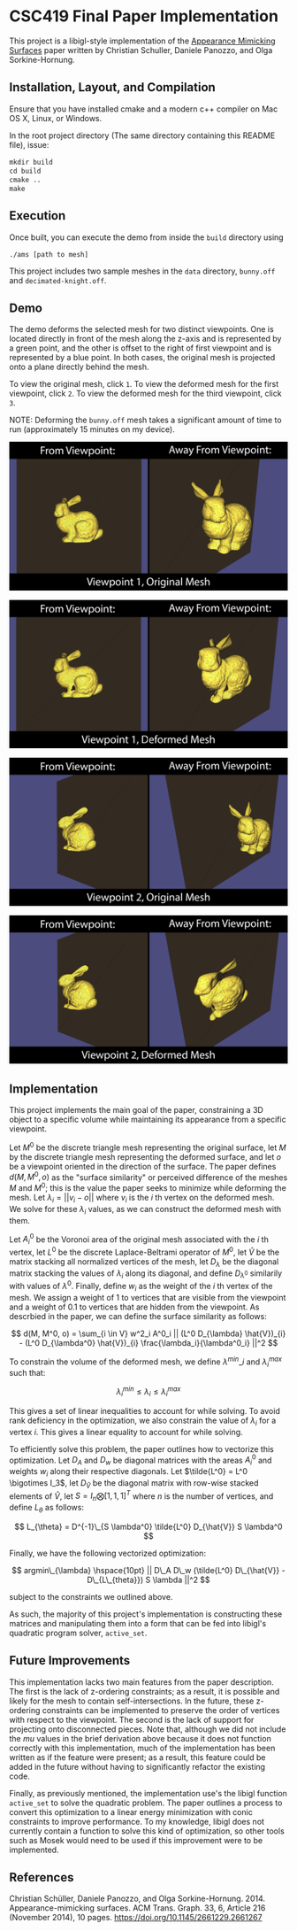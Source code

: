 # CSC419 Final Paper Implementation

This project is a libigl-style implementation of the [Appearance Mimicking Surfaces](https://cims.nyu.edu/gcl/papers/mimicking-2014.pdf) paper written by Christian Schuller, Daniele Panozzo, and Olga Sorkine-Hornung.

## Installation, Layout, and Compilation

Ensure that you have installed cmake and a modern c++ compiler on Mac OS X, Linux, or Windows.

In the root project directory (The same directory containing this README file), issue:

    mkdir build
    cd build
    cmake ..
    make 

## Execution

Once built, you can execute the demo from inside the `build` directory using 

    ./ams [path to mesh]

This project includes two sample meshes in the `data` directory, `bunny.off` and `decimated-knight.off`.

## Demo

The demo deforms the selected mesh for two distinct viewpoints. One is located directly in front of the mesh along the z-axis and is represented by a green point, and the other is offset to the right of first viewpoint and is
represented by a blue point. In both cases, the original mesh is projected onto a plane directly behind the mesh. 

To view the original mesh, click `1`. To view the deformed mesh for the first viewpoint, click `2`. To view the deformed mesh for the third viewpoint, click `3`.

NOTE: Deforming the `bunny.off` mesh takes a significant amount of time to run (approximately 15 minutes on my device).

![Viewpoint 1, Original Mesh](/images/c_viewpoint1_original.png)

![Viewpoint 1, Deformed Mesh](/images/c_viewpoint1_deformed.png)

![Viewpoint 2, Original Mesh](/images/c_viewpoint2_original.png)

![Viewpoint 2, Deformed Mesh](/images/c_viewpoint2_deformed.png)

## Implementation

This project implements the main goal of the paper, constraining a 3D object to a specific volume while maintaining its appearance from a specific viewpoint. 

Let $M^0$ be the discrete triangle mesh representing the original surface, let $M$ by the discrete triangle mesh representing the deformed surface, and let $o$ be a viewpoint oriented in the direction of the surface. The paper 
defines $d(M, M^0, o)$ as the "surface similarity" or perceived difference of the meshes $M$ and $M^0$; this is the value the paper seeks to minimize while deforming the mesh. Let $\lambda_i = || v_i - o ||$ where $v_i$ is 
the $i$ th vertex on the deformed mesh. We solve for these $\lambda_i$ values, as we can construct the deformed mesh with them.

Let $A^0_i$ be the Voronoi area of the original mesh associated with the $i$ th vertex, let $L^0$ be the discrete Laplace-Beltrami operator of $M^0$, let $\hat{V}$ be the matrix stacking all normalized vertices of the mesh,
let $D_{\lambda}$ be the diagonal matrix stacking the values of $\lambda_i$ along its diagonal, and define $D_{\lambda^0}$ similarily with values of $\lambda^0$. Finally, define $w_i$ as the weight of the $i$ th vertex of the
mesh. We assign a weight of $1$ to vertices that are visible from the viewpoint and a weight of $0.1$ to vertices that are hidden from the viewpoint. As descrbied in the paper, we can define the surface similarity as follows:

$$
d(M, M^0, o) = \sum_{i \in V} w^2_i A^0_i || (L^0 D_{\lambda} \hat{V})_{i} - (L^0 D_{\lambda^0} \hat{V})_{i} \frac{\lambda_i}{\lambda^0_i} ||^2
$$

To constrain the volume of the deformed mesh, we define $\lambda^{min}\_i$ and $\lambda^{max}_i$ such that:

$$
\lambda^{min}_i \leq \lambda_i \leq \lambda^{max}_i
$$

This gives a set of linear inequalities to account for while solving. To avoid rank deficiency in the optimization, we also constrain the value of $\lambda_i$ for a vertex $i$. This gives a linear equality to account for while solving.

To efficiently solve this problem, the paper outlines how to vectorize this optimization. Let $D_A$ and $D_w$ be diagonal matrices with the areas $A^0_i$ and weights $w_i$ along their respective diagonals. Let
$\tilde{L^0} = L^0 \bigotimes I_3$, let $D_{\hat{V}}$ be the diagonal matrix with row-wise stacked elements of $\hat{V}$, let $S = I_n \bigotimes [1, 1, 1]^T$ where $n$ is the number of vertices, and define $L_{\theta}$ as follows:

$$
L_{\theta} = D^{-1}\_{S \lambda^0} \tilde{L^0} D_{\hat{V}} S \lambda^0
$$

Finally, we have the following vectorized optimization:

$$
argmin\_{\lambda} \hspace{10pt} || D\_A D\_w (\tilde{L^0} D\_{\hat{V}} - D\_{L\_{theta}}) S \lambda ||^2
$$

subject to the constraints we outlined above.

As such, the majority of this project's implementation is constructing these matrices and manipulating them into a form that can be fed into libigl's quadratic program solver, `active_set`.

## Future Improvements

This implementation lacks two main features from the paper description. The first is the lack of z-ordering constraints; as a result, it is possible and likely for the mesh to contain self-intersections. In the future,
these z-ordering constraints can be implemented to preserve the order of vertices with respect to the viewpoint. The second is the lack of support for projecting onto disconnected pieces. Note that, although we did not
include the $mu$ values in the brief derivation above because it does not function correctly with this implementation, much of the implementation has been written as if the feature were present; as a result, this feature
could be added in the future without having to significantly refactor the existing code.

Finally, as previously mentioned, the implementation use's the libigl function `active_set` to solve the quadratic problem. The paper outlines a process to convert this optimization to a linear energy minimization with conic
constraints to improve performance. To my knowledge, libigl does not currently contain a function to solve this kind of optimization, so other tools such as Mosek would need to be used if this improvement were to be implemented.

## References
Christian Schüller, Daniele Panozzo, and Olga Sorkine-Hornung. 2014. Appearance-mimicking surfaces. ACM Trans. Graph. 33, 6, Article 216 (November 2014), 10 pages. https://doi.org/10.1145/2661229.2661267

